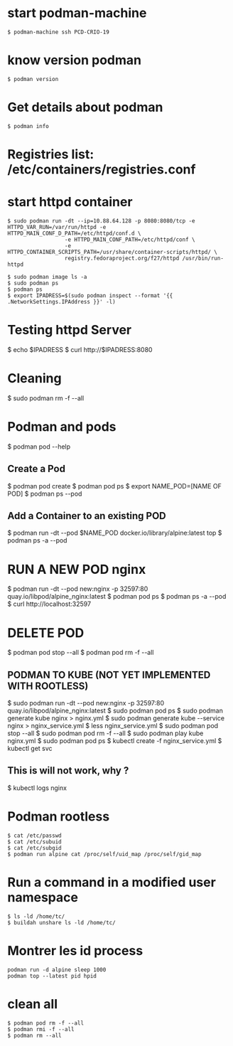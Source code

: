 # start podman-machine

```
$ podman-machine ssh PCD-CRIO-19
```

# know version podman

```
$ podman version
```

# Get details about podman

```
$ podman info
```

# Registries list: /etc/containers/registries.conf

# start httpd container
```
$ sudo podman run -dt --ip=10.88.64.128 -p 8080:8080/tcp -e HTTPD_VAR_RUN=/var/run/httpd -e HTTPD_MAIN_CONF_D_PATH=/etc/httpd/conf.d \
                  -e HTTPD_MAIN_CONF_PATH=/etc/httpd/conf \
                  -e HTTPD_CONTAINER_SCRIPTS_PATH=/usr/share/container-scripts/httpd/ \
                  registry.fedoraproject.org/f27/httpd /usr/bin/run-httpd

$ sudo podman image ls -a
$ sudo podman ps
$ podman ps
$ export IPADRESS=$(sudo podman inspect --format '{{ .NetworkSettings.IPAddress }}' -l)
```

# Testing httpd Server
$ echo $IPADRESS
$ curl http://$IPADRESS:8080

# Cleaning 
$ sudo podman rm -f --all

# Podman and pods

$ podman pod --help

## Create a Pod
$ podman pod create
$ podman pod ps
$ export NAME_POD=[NAME OF POD]
$ podman ps --pod 


## Add a Container to an existing POD
$ podman run -dt --pod $NAME_POD docker.io/library/alpine:latest top
$ podman ps -a --pod

# RUN A NEW POD nginx
$ podman run -dt --pod new:nginx -p 32597:80 quay.io/libpod/alpine_nginx:latest
$ podman pod ps
$ podman ps -a --pod
$ curl http://localhost:32597

# DELETE POD
$ podman pod stop --all
$ podman pod rm -f --all

## PODMAN TO KUBE (NOT YET IMPLEMENTED WITH ROOTLESS)

$ sudo podman run -dt --pod new:nginx -p 32597:80 quay.io/libpod/alpine_nginx:latest
$ sudo podman pod ps
$ sudo podman generate kube nginx  > nginx.yml
$ sudo podman generate kube --service nginx > nginx_service.yml
$ less nginx_service.yml
$ sudo podman pod stop --all
$ sudo podman pod rm -f --all
$ sudo podman play kube nginx.yml
$ sudo podman pod ps
$ kubectl create -f nginx_service.yml
$ kubectl get svc

## This is will not work, why ?
$ kubectl logs nginx


# Podman rootless
```
$ cat /etc/passwd
$ cat /etc/subuid
$ cat /etc/subgid
$ podman run alpine cat /proc/self/uid_map /proc/self/gid_map
```

# Run a command in a modified user namespace
```
$ ls -ld /home/tc/
$ buildah unshare ls -ld /home/tc/
```

# Montrer les id process
```
podman run -d alpine sleep 1000
podman top --latest pid hpid
```

# clean all 
```
$ podman pod rm -f --all
$ podman rmi -f --all
$ podman rm --all
```
